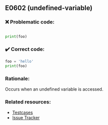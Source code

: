 ## E0602 (undefined-variable)

### :x: Problematic code:

```python

print(foo)
```

### :heavy_check_mark: Correct code:

```python
foo = 'hello'
print(foo)
```

### Rationale:

Occurs when an undefined variable is accessed.

### Related resources:

- [Testcases](https://github.com/PyCQA/pylint/blob/master/tests/regrtest_data/package/__init__.py)
- [Issue Tracker](https://github.com/PyCQA/pylint/issues?q=is%3Aissue+%22undefined-variable%22+OR+%22E0602%22)
